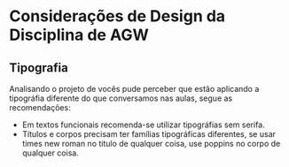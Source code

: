 # Considerações de Design da Disciplina de AGW
## Tipografia

Analisando o projeto de vocês pude perceber que estão aplicando a tipográfia diferente do que conversamos nas aulas, segue as recomendações:

* Em textos funcionais recomenda-se utilizar tipográfias sem serifa.
* Títulos e corpos precisam ter famílias tipográficas diferentes, se usar times new roman no titulo de qualquer coisa, use poppins no corpo de qualquer coisa.
